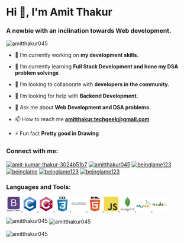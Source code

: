 <h1 align="left">Hi 👋, I'm Amit Thakur</h1>
<h3 align="left">A newbie with an inclination towards Web development.</h3>

<p align="left"> <img src="https://komarev.com/ghpvc/?username=amitthakur045&label=Profile%20views&color=0e75b6&style=flat" alt="amitthakur045" /> </p>

- 🔭 I’m currently working on **my development skills.**

- 🌱 I’m currently learning **Full Stack Development and hone my DSA problem solvings**

- 👯 I’m looking to collaborate with **developers in the community.**

- 🤝 I’m looking for help with **Backend Development.**

- 💬 Ask me about **Web Development and DSA problems.**

- 📫 How to reach me **amitthakur.techgeek@gmail.com**

- ⚡ Fun fact **Pretty good in Drawing**

<h3 align="left">Connect with me:</h3>
<p align="left">
<a href="https://linkedin.com/in/amit-kumar-thakur-3024b51b7" target="blank"><img align="center" src="https://raw.githubusercontent.com/rahuldkjain/github-profile-readme-generator/master/src/images/icons/Social/linked-in-alt.svg" alt="amit-kumar-thakur-3024b51b7" height="30" width="40" /></a>
<a href="https://instagram.com/amitthakur045" target="blank"><img align="center" src="https://raw.githubusercontent.com/rahuldkjain/github-profile-readme-generator/master/src/images/icons/Social/instagram.svg" alt="amitthakur045" height="30" width="40" /></a>
<a href="https://www.codechef.com/users/beinglame123" target="blank"><img align="center" src="https://cdn.jsdelivr.net/npm/simple-icons@3.1.0/icons/codechef.svg" alt="beinglame123" height="30" width="40" /></a>
<a href="https://codeforces.com/profile/beinglame" target="blank"><img align="center" src="https://cdn.jsdelivr.net/npm/simple-icons@3.0.1/icons/codeforces.svg" alt="beinglame" height="30" width="40" /></a>
<a href="https://www.leetcode.com/beinglame123" target="blank"><img align="center" src="https://raw.githubusercontent.com/rahuldkjain/github-profile-readme-generator/master/src/images/icons/Social/leet-code.svg" alt="beinglame123" height="30" width="40" /></a>
<a href="https://auth.geeksforgeeks.org/user/beinglame123" target="blank"><img align="center" src="https://raw.githubusercontent.com/rahuldkjain/github-profile-readme-generator/master/src/images/icons/Social/geeks-for-geeks.svg" alt="beinglame123" height="30" width="40" /></a>
</p>

<h3 align="left">Languages and Tools:</h3>
<p align="left"> <a href="https://getbootstrap.com" target="_blank"> <img src="https://raw.githubusercontent.com/devicons/devicon/master/icons/bootstrap/bootstrap-plain-wordmark.svg" alt="bootstrap" width="40" height="40"/> </a> <a href="https://www.cprogramming.com/" target="_blank"> <img src="https://raw.githubusercontent.com/devicons/devicon/master/icons/c/c-original.svg" alt="c" width="40" height="40"/> </a> <a href="https://www.w3schools.com/cpp/" target="_blank"> <img src="https://raw.githubusercontent.com/devicons/devicon/master/icons/cplusplus/cplusplus-original.svg" alt="cplusplus" width="40" height="40"/> </a> <a href="https://www.w3schools.com/css/" target="_blank"> <img src="https://raw.githubusercontent.com/devicons/devicon/master/icons/css3/css3-original-wordmark.svg" alt="css3" width="40" height="40"/> </a> <a href="https://expressjs.com" target="_blank"> <img src="https://raw.githubusercontent.com/devicons/devicon/master/icons/express/express-original-wordmark.svg" alt="express" width="40" height="40"/> </a> <a href="https://www.w3.org/html/" target="_blank"> <img src="https://raw.githubusercontent.com/devicons/devicon/master/icons/html5/html5-original-wordmark.svg" alt="html5" width="40" height="40"/> </a> <a href="https://developer.mozilla.org/en-US/docs/Web/JavaScript" target="_blank"> <img src="https://raw.githubusercontent.com/devicons/devicon/master/icons/javascript/javascript-original.svg" alt="javascript" width="40" height="40"/> </a> <a href="https://www.mongodb.com/" target="_blank"> <img src="https://raw.githubusercontent.com/devicons/devicon/master/icons/mongodb/mongodb-original-wordmark.svg" alt="mongodb" width="40" height="40"/> </a> <a href="https://www.mysql.com/" target="_blank"> <img src="https://raw.githubusercontent.com/devicons/devicon/master/icons/mysql/mysql-original-wordmark.svg" alt="mysql" width="40" height="40"/> </a> <a href="https://nodejs.org" target="_blank"> <img src="https://raw.githubusercontent.com/devicons/devicon/master/icons/nodejs/nodejs-original-wordmark.svg" alt="nodejs" width="40" height="40"/> </a> </p>

<p><img align="left" src="https://github-readme-stats.vercel.app/api/top-langs?username=amitthakur045&show_icons=true&locale=en&layout=compact" alt="amitthakur045" /></p>

<p>&nbsp;<img align="center" src="https://github-readme-stats.vercel.app/api?username=amitthakur045&show_icons=true&locale=en" alt="amitthakur045" /></p>

<p><img align="center" src="https://github-readme-streak-stats.herokuapp.com/?user=amitthakur045&" alt="amitthakur045" /></p>
